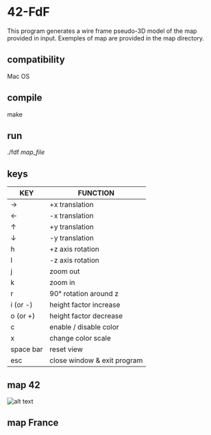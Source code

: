 # 42-FdF
This program generates a wire frame pseudo-3D model of the map provided in input. Exemples of map are provided in the map directory.

## compatibility
Mac OS

## compile

make

## run

./fdf *map_file*

## keys

KEY | FUNCTION
----|----
→ | +x translation
← | -x translation
↑ | +y translation
↓ | -y translation
h | +z axis rotation
l | -z axis rotation
j | zoom out
k | zoom in
r | 90° rotation around z
i (or -) | height factor increase
o (or +) | height factor decrease
c | enable / disable color
x | change color scale
space bar | reset view
esc | close window & exit program

## map 42

![alt text](https://raw.githubusercontent.com/kylax/fdf/master/img/42.png)

## map France
